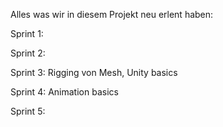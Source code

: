 Alles was wir in diesem Projekt neu erlent haben:

Sprint 1:

Sprint 2:

Sprint 3: Rigging von Mesh, Unity basics

Sprint 4: Animation basics

Sprint 5:
